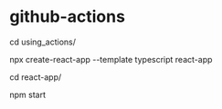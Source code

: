 # github-actions

cd using_actions/ 

npx create-react-app --template typescript react-app

cd react-app/

npm start